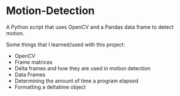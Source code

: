 # Motion-Detection
 A Python script that uses OpenCV and a Pandas data frame to detect motion.


Some things that I learned/used with this project:
- OpenCV
- Frame matrices
- Delta frames and how they are used in motion detection
- Data Frames
- Determining the amount of time a program elapsed
- Formatting a deltatime object
	
